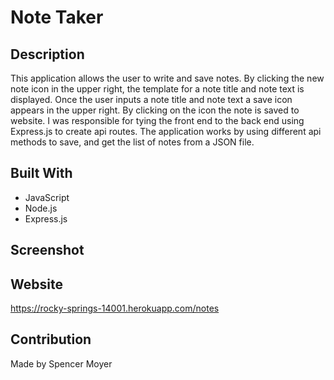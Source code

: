 # Note Taker

## Description
This application allows the user to write and save notes. By clicking the new note icon in the upper right, the template for a note title and note text is displayed. Once the user inputs a note title and note text a save icon appears in the upper right. By clicking on the icon the note is saved to website. I was responsible for tying the front end to the back end using Express.js to create api routes. The application works by using different api methods to save, and get the list of notes from a JSON file.

## Built With
- JavaScript
- Node.js
- Express.js

## Screenshot

## Website
https://rocky-springs-14001.herokuapp.com/notes

## Contribution
Made by Spencer Moyer
